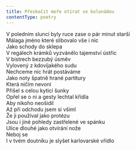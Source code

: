 ```yaml
---
title: Přeskočit moře otírat se kolonádou
contentType: poetry
---
```


<section>

V poledním slunci byly ruce zase o pár minut starší  
Málaga jméno které slibovalo vše i nic  
Jako schody do sklepa  
V regálech krámků vyzvánělo tajemství ústřic  
V bistrech bezzubý úsměv  
Vylovený z kdovíjakého sudu  
Nechceme nic hrát postáváme  
Jako noty špatně hrané partitury  
Která ničím nevoní  
Přišel s celou kyticí šunky  
Opřel se o ni a gesty lechtal křídla  
Aby nikoho neošidil  
Až při odchodu jsem si všiml  
Že ji používal jako protézu  
Jsou i jiné pohledy zastřelené ve spánku  
Ulice dlouhé jako otvírání nože  
Neboj se  
I v tvém doutníku je slyšet karlovarské vřídlo

</section>
